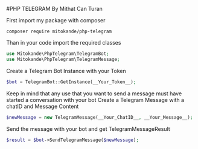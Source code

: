 #PHP TELEGRAM By Mithat Can Turan

First import my package with composer 
```
composer require mitokande/php-telegram
```
Than in your code import the required classes
```php
use Mitokande\PhpTelegram\TelegramBot;
use Mitokande\PhpTelegram\TelegramMessage;
```
Create a Telegram Bot Instance with your Token

```php
$bot = TelegramBot::GetInstance(__Your_Token__);
```
Keep in mind that any use that you want to send a message must have started a conversation with your bot
Create a Telegram Message with a chatID and Message Content
```php
$newMessage = new TelegramMessage(__Your_ChatID__, __Your_Message__);
```
Send the message with your bot and get TelegramMessageResult
```php
$result = $bot->SendTelegramMessage($newMessage);
```
